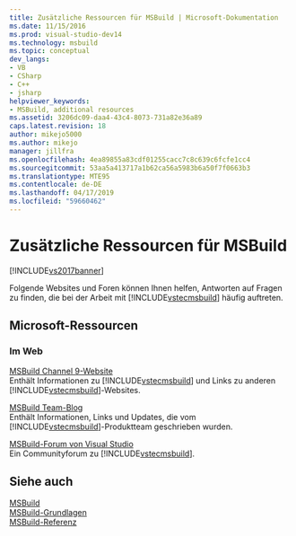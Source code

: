 ```yaml
---
title: Zusätzliche Ressourcen für MSBuild | Microsoft-Dokumentation
ms.date: 11/15/2016
ms.prod: visual-studio-dev14
ms.technology: msbuild
ms.topic: conceptual
dev_langs:
- VB
- CSharp
- C++
- jsharp
helpviewer_keywords:
- MSBuild, additional resources
ms.assetid: 3206dc09-daa4-43c4-8073-731a82e36a89
caps.latest.revision: 18
author: mikejo5000
ms.author: mikejo
manager: jillfra
ms.openlocfilehash: 4ea89855a83cdf01255cacc7c8c639c6fcfe1cc4
ms.sourcegitcommit: 53aa5a413717a1b62ca56a5983b6a50f7f0663b3
ms.translationtype: MTE95
ms.contentlocale: de-DE
ms.lasthandoff: 04/17/2019
ms.locfileid: "59660462"
---
```

# <a name="additional-resources-for-msbuild"></a>Zusätzliche Ressourcen für MSBuild
[!INCLUDE[vs2017banner](../includes/vs2017banner.md)]

Folgende Websites und Foren können Ihnen helfen, Antworten auf Fragen zu finden, die bei der Arbeit mit [!INCLUDE[vstecmsbuild](../includes/vstecmsbuild-md.md)] häufig auftreten.  
  
## <a name="microsoft-resources"></a>Microsoft-Ressourcen  
  
### <a name="on-the-web"></a>Im Web  
 [MSBuild Channel 9-Website](http://go.microsoft.com/fwlink/?LinkId=243092)  
 Enthält Informationen zu [!INCLUDE[vstecmsbuild](../includes/vstecmsbuild-md.md)] und Links zu anderen [!INCLUDE[vstecmsbuild](../includes/vstecmsbuild-md.md)]-Websites.  
  
 [MSBuild Team-Blog](http://go.microsoft.com/fwlink/?LinkId=65846)  
 Enthält Informationen, Links und Updates, die vom [!INCLUDE[vstecmsbuild](../includes/vstecmsbuild-md.md)]-Produktteam geschrieben wurden.  
  
 [MSBuild-Forum von Visual Studio](http://go.microsoft.com/fwlink/?LinkId=48931)  
 Ein Communityforum zu [!INCLUDE[vstecmsbuild](../includes/vstecmsbuild-md.md)].  
  
## <a name="see-also"></a>Siehe auch  
 [MSBuild](msbuild.md)   
 [MSBuild-Grundlagen](../msbuild/msbuild-concepts.md)   
 [MSBuild-Referenz](../msbuild/msbuild-reference.md)
